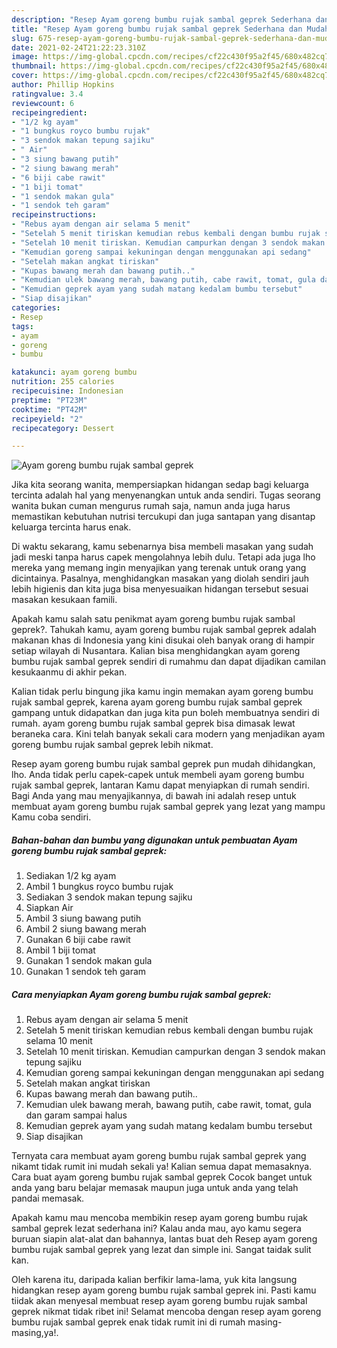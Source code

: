 ```yaml
---
description: "Resep Ayam goreng bumbu rujak sambal geprek Sederhana dan Mudah Dibuat"
title: "Resep Ayam goreng bumbu rujak sambal geprek Sederhana dan Mudah Dibuat"
slug: 675-resep-ayam-goreng-bumbu-rujak-sambal-geprek-sederhana-dan-mudah-dibuat
date: 2021-02-24T21:22:23.310Z
image: https://img-global.cpcdn.com/recipes/cf22c430f95a2f45/680x482cq70/ayam-goreng-bumbu-rujak-sambal-geprek-foto-resep-utama.jpg
thumbnail: https://img-global.cpcdn.com/recipes/cf22c430f95a2f45/680x482cq70/ayam-goreng-bumbu-rujak-sambal-geprek-foto-resep-utama.jpg
cover: https://img-global.cpcdn.com/recipes/cf22c430f95a2f45/680x482cq70/ayam-goreng-bumbu-rujak-sambal-geprek-foto-resep-utama.jpg
author: Phillip Hopkins
ratingvalue: 3.4
reviewcount: 6
recipeingredient:
- "1/2 kg ayam"
- "1 bungkus royco bumbu rujak"
- "3 sendok makan tepung sajiku"
- " Air"
- "3 siung bawang putih"
- "2 siung bawang merah"
- "6 biji cabe rawit"
- "1 biji tomat"
- "1 sendok makan gula"
- "1 sendok teh garam"
recipeinstructions:
- "Rebus ayam dengan air selama 5 menit"
- "Setelah 5 menit tiriskan kemudian rebus kembali dengan bumbu rujak selama 10 menit"
- "Setelah 10 menit tiriskan. Kemudian campurkan dengan 3 sendok makan tepung sajiku"
- "Kemudian goreng sampai kekuningan dengan menggunakan api sedang"
- "Setelah makan angkat tiriskan"
- "Kupas bawang merah dan bawang putih.."
- "Kemudian ulek bawang merah, bawang putih, cabe rawit, tomat, gula dan garam sampai halus"
- "Kemudian geprek ayam yang sudah matang kedalam bumbu tersebut"
- "Siap disajikan"
categories:
- Resep
tags:
- ayam
- goreng
- bumbu

katakunci: ayam goreng bumbu 
nutrition: 255 calories
recipecuisine: Indonesian
preptime: "PT23M"
cooktime: "PT42M"
recipeyield: "2"
recipecategory: Dessert

---
```



![Ayam goreng bumbu rujak sambal geprek](https://img-global.cpcdn.com/recipes/cf22c430f95a2f45/680x482cq70/ayam-goreng-bumbu-rujak-sambal-geprek-foto-resep-utama.jpg)

Jika kita seorang wanita, mempersiapkan hidangan sedap bagi keluarga tercinta adalah hal yang menyenangkan untuk anda sendiri. Tugas seorang  wanita bukan cuman mengurus rumah saja, namun anda juga harus memastikan kebutuhan nutrisi tercukupi dan juga santapan yang disantap keluarga tercinta harus enak.

Di waktu  sekarang, kamu sebenarnya bisa membeli masakan yang sudah jadi meski tanpa harus capek mengolahnya lebih dulu. Tetapi ada juga lho mereka yang memang ingin menyajikan yang terenak untuk orang yang dicintainya. Pasalnya, menghidangkan masakan yang diolah sendiri jauh lebih higienis dan kita juga bisa menyesuaikan hidangan tersebut sesuai masakan kesukaan famili. 



Apakah kamu salah satu penikmat ayam goreng bumbu rujak sambal geprek?. Tahukah kamu, ayam goreng bumbu rujak sambal geprek adalah makanan khas di Indonesia yang kini disukai oleh banyak orang di hampir setiap wilayah di Nusantara. Kalian bisa menghidangkan ayam goreng bumbu rujak sambal geprek sendiri di rumahmu dan dapat dijadikan camilan kesukaanmu di akhir pekan.

Kalian tidak perlu bingung jika kamu ingin memakan ayam goreng bumbu rujak sambal geprek, karena ayam goreng bumbu rujak sambal geprek gampang untuk didapatkan dan juga kita pun boleh membuatnya sendiri di rumah. ayam goreng bumbu rujak sambal geprek bisa dimasak lewat beraneka cara. Kini telah banyak sekali cara modern yang menjadikan ayam goreng bumbu rujak sambal geprek lebih nikmat.

Resep ayam goreng bumbu rujak sambal geprek pun mudah dihidangkan, lho. Anda tidak perlu capek-capek untuk membeli ayam goreng bumbu rujak sambal geprek, lantaran Kamu dapat menyiapkan di rumah sendiri. Bagi Anda yang mau menyajikannya, di bawah ini adalah resep untuk membuat ayam goreng bumbu rujak sambal geprek yang lezat yang mampu Kamu coba sendiri.

<!--inarticleads1-->

##### Bahan-bahan dan bumbu yang digunakan untuk pembuatan Ayam goreng bumbu rujak sambal geprek:

1. Sediakan 1/2 kg ayam
1. Ambil 1 bungkus royco bumbu rujak
1. Sediakan 3 sendok makan tepung sajiku
1. Siapkan  Air
1. Ambil 3 siung bawang putih
1. Ambil 2 siung bawang merah
1. Gunakan 6 biji cabe rawit
1. Ambil 1 biji tomat
1. Gunakan 1 sendok makan gula
1. Gunakan 1 sendok teh garam




<!--inarticleads2-->

##### Cara menyiapkan Ayam goreng bumbu rujak sambal geprek:

1. Rebus ayam dengan air selama 5 menit
1. Setelah 5 menit tiriskan kemudian rebus kembali dengan bumbu rujak selama 10 menit
1. Setelah 10 menit tiriskan. Kemudian campurkan dengan 3 sendok makan tepung sajiku
1. Kemudian goreng sampai kekuningan dengan menggunakan api sedang
1. Setelah makan angkat tiriskan
1. Kupas bawang merah dan bawang putih..
1. Kemudian ulek bawang merah, bawang putih, cabe rawit, tomat, gula dan garam sampai halus
1. Kemudian geprek ayam yang sudah matang kedalam bumbu tersebut
1. Siap disajikan




Ternyata cara membuat ayam goreng bumbu rujak sambal geprek yang nikamt tidak rumit ini mudah sekali ya! Kalian semua dapat memasaknya. Cara buat ayam goreng bumbu rujak sambal geprek Cocok banget untuk anda yang baru belajar memasak maupun juga untuk anda yang telah pandai memasak.

Apakah kamu mau mencoba membikin resep ayam goreng bumbu rujak sambal geprek lezat sederhana ini? Kalau anda mau, ayo kamu segera buruan siapin alat-alat dan bahannya, lantas buat deh Resep ayam goreng bumbu rujak sambal geprek yang lezat dan simple ini. Sangat taidak sulit kan. 

Oleh karena itu, daripada kalian berfikir lama-lama, yuk kita langsung hidangkan resep ayam goreng bumbu rujak sambal geprek ini. Pasti kamu tiidak akan menyesal membuat resep ayam goreng bumbu rujak sambal geprek nikmat tidak ribet ini! Selamat mencoba dengan resep ayam goreng bumbu rujak sambal geprek enak tidak rumit ini di rumah masing-masing,ya!.

